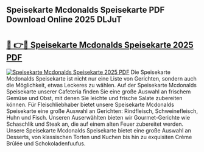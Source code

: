 ## Speisekarte Mcdonalds Speisekarte PDF Download Online 2025 DLJuT

# <h2><a href="http://gca70n0.nevu.top/?p=Speisekarte+Mcdonalds+Speisekarte">🔗 👉🔴 Speisekarte Mcdonalds Speisekarte 2025 PDF</a></h2>

[![Speisekarte Mcdonalds Speisekarte 2025 PDF](https://i.imgur.com/dBaPXMq.png)](http://gca70n0.nevu.top/?p=Speisekarte+Mcdonalds+Speisekarte)
Die Speisekarte Mcdonalds Speisekarte ist nicht nur eine Liste von Gerichten, sondern auch die Möglichkeit, etwas Leckeres zu wählen. Auf der Speisekarte Mcdonalds Speisekarte unserer Cafeteria finden Sie eine große Auswahl an frischem Gemüse und Obst, mit denen Sie leichte und frische Salate zubereiten können. Für Fleischliebhaber bietet unsere Speisekarte Mcdonalds Speisekarte eine große Auswahl an Gerichten: Rindfleisch, Schweinefleisch, Huhn und Fisch. Unseren Auserwählten bieten wir Gourmet-Gerichte wie Schaschlik und Steak an, die auf einem alten Feuer zubereitet werden. Unsere Speisekarte Mcdonalds Speisekarte bietet eine große Auswahl an Desserts, von klassischen Torten und Kuchen bis hin zu exquisiten Crème Brûlée und Schokoladenfuufus.
